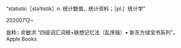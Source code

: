 “statistic［stəˈtistik］n. 统计数值，统计资料；［pl.］统计学”

20200712~

抜粋:: 俞敏洪  “四级词汇词根+联想记忆法（乱序版）▪ 新东方绿宝书系列”。 Apple Books  
